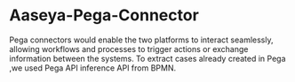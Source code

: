 # Aaseya-Pega-Connector
Pega connectors would enable the two platforms to interact seamlessly, allowing workflows and processes to trigger actions or exchange information between the systems. To extract cases already created in Pega ,we used Pega API inference API from BPMN.
